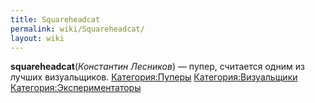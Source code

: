 ```yaml
---
title: Squareheadcat
permalink: wiki/Squareheadcat/
layout: wiki
---
```


**squareheadcat**(*Константин Лесников*) — пупер, считается одним из
лучших визуальщиков. [Категория:Пуперы](Категория:Пуперы "wikilink")
[Категория:Визуальщики](Категория:Визуальщики "wikilink")
[Категория:Экспериментаторы](Категория:Экспериментаторы "wikilink")
